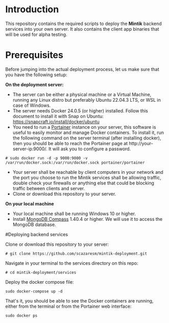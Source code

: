 # Introduction

This repository contains the required scripts to deploy the **Mintik** backend services into your own server. It also contains the client app binaries that will be used for alpha testing.

# Prerequisites

Before jumping into the actual deployment process, let us make sure that you have the following setup:

**On the deployment server:**

- The server can be either a physical machine or a Virtual Machine, running any Linux distro but preferably Ubuntu 22.04.3 LTS, or WSL in case of Windows. 
- The server needs Docker 24.0.5 (or higher) installed. Follow this document to install it with Snap on Ubuntu: https://snapcraft.io/install/docker/ubuntu
- You need to run a [Portainer](https://www.portainer.io/ "Portainer") instance on your server, this software is useful to easily monitor and manage Docker containers. To install it, run the following command on the server terminal (after installing docker), then you should be able to reach the Portainer page at http://your-server-ip:9000/. It will ask you to configure a password.

`# sudo docker run -d -p 9000:9000 -v /var/run/docker.sock:/var/run/docker.sock portainer/portainer`

- Your server shall be reachable by client computers in your network and the port you choose to run the Mintik services shall be allowing traffic, double check your firewalls or anything else that could be blocking traffic between clients and server.
- Clone or download this repository to your server.

**On your local machine**

- Your local machine shall be running Windows 10 or higher.
- Install [MongoDB Compass](https://www.mongodb.com/products/tools/compass "MongoDB Compass") 1.40.4 or higher. We will use it to access the MongoDB database. 

#Deploying backend services

Clone or download this repository to your server:

`# git clone https://github.com/scazaresm/mintik-deployment.git`

Navigate in your terminal to the services directory on this repo:

`# cd mintik-deployment/services`

Deploy the docker compose file:

`sudo docker-compose up -d`

That's it, you should be able to see the Docker containers are running, either from the terminal or from the Portainer web interface:

`sudo docker ps`


